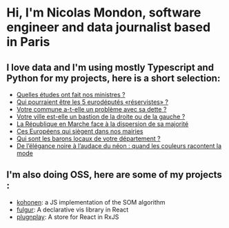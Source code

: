 # Hi, I'm Nicolas Mondon, software engineer and data journalist based in Paris

## I love data and I'm using mostly Typescript and Python for my projects, here is a short selection:

+ [Quelles études ont fait nos ministres ?](https://www.lefigaro.fr/fig-data/etudes-gouvernement/)
+ [Qui pourraient être les 5 eurodéputés «réservistes» ?](https://www.lefigaro.fr/fig-data/eurodeputes-reservistes/)
+ [Votre commune a-t-elle un problème avec sa dette ?](https://www.lefigaro.fr/fig-data/dette-commune/)
+ [Votre ville est-elle un bastion de la droite ou de la gauche ?](https://www.lefigaro.fr/fig-data/bastions/)
+ [La République en Marche face à la dispersion de sa majorité](https://www.lefigaro.fr/fig-data/lrem-dispersion/)
+ [Ces Européens qui siègent dans nos mairies](https://www.lefigaro.fr/fig-data/europeens-elus-en-france/)
+ [Qui sont les barons locaux de votre département ?](https://www.lefigaro.fr/fig-data/longevite-maires/)
+ [De l’élégance noire à l’audace du néon : quand les couleurs racontent la mode](https://www.lefigaro.fr/fig-data/couleur-defiles/)

## I'm also doing OSS, here are some of my projects : 

+ [kohonen](https://github.com/seracio/kohonen): a JS implementation of the SOM algorithm
+ [fulgur](https://github.com/seracio/fulgur): A declarative vis library in React
+ [plugnplay](https://github.com/seracio/plugnplay): A store for React in RxJS
